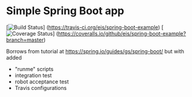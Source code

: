 Simple Spring Boot app
======================

[![Build Status](https://api.travis-ci.org/eis/spring-boot-example.svg?branch=master)]
(https://travis-ci.org/eis/spring-boot-example)
[![Coverage Status](http://img.shields.io/coveralls/eis/spring-boot-example/master.svg)]
(https://coveralls.io/github/eis/spring-boot-example?branch=master)

Borrows from tutorial at https://spring.io/guides/gs/spring-boot/ but with added
  - "runme" scripts
  - integration test
  - robot acceptance test
  - Travis configurations

